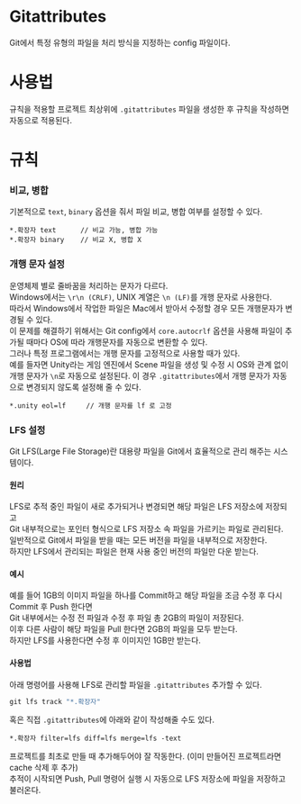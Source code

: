# Gitattributes
Git에서 특정 유형의 파일을 처리 방식을 지정하는 config 파일이다.

# 사용법
규칙을 적용할 프로젝트 최상위에 `.gitattributes` 파일을 생성한 후 규칙을 작성하면 자동으로 적용된다.

# 규칙

### 비교, 병합
기본적으로 `text`, `binary` 옵션을 줘서 파일 비교, 병합 여부를 설정할 수 있다.
```
*.확장자 text      // 비교 가능, 병합 가능
*.확장자 binary    // 비교 X, 병합 X
```

### 개행 문자 설정
운영체제 별로 줄바꿈을 처리하는 문자가 다르다.  
Windows에서는 `\r\n (CRLF)`, UNIX 계열은 `\n (LF)`를 개행 문자로 사용한다.  
따라서 Windows에서 작업한 파일은 Mac에서 받아서 수정할 경우 모든 개행문자가 변경될 수 있다.  
이 문제를 해결하기 위해서는 Git config에서 `core.autocrlf` 옵션을 사용해 파일이 추가될 때마다 OS에 따라 개행문자를 자동으로 변환할 수 있다.  
그러나 특정 프로그램에서는 개행 문자를 고정적으로 사용할 때가 있다.  
예를 들자면 Unity라는 게임 엔진에서 Scene 파일을 생성 및 수정 시 OS와 관계 없이 개행 문자가 `\n`로 자동으로 설정된다.
이 경우 `.gitattributes`에서 개행 문자가 자동으로 변경되지 않도록 설정해 줄 수 있다.
```
*.unity eol=lf     // 개행 문자를 lf 로 고정
```

### LFS 설정
Git LFS(Large File Storage)란 대용량 파일을 Git에서 효율적으로 관리 해주는 시스템이다.  

#### 원리
LFS로 추적 중인 파일이 새로 추가되거나 변경되면 해당 파일은 LFS 저장소에 저장되고  
Git 내부적으로는 포인터 형식으로 LFS 저장소 속 파일을 가르키는 파일로 관리된다.  
일반적으로 Git에서 파일을 받을 때는 모든 버전을 파일을 내부적으로 저장한다.  
하지만 LFS에서 관리되는 파일은 현재 사용 중인 버전의 파일만 다운 받는다.

#### 예시
예를 들어 1GB의 이미지 파일을 하나를 Commit하고 해당 파일을 조금 수정 후 다시 Commit 후 Push 한다면  
Git 내부에서는 수정 전 파일과 수정 후 파일 총 2GB의 파일이 저장된다.  
이후 다른 사람이 해당 파일을 Pull 한다면 2GB의 파일을 모두 받는다.  
하지만 LFS를 사용한다면 수정 후 이미지인 1GB만 받는다.  

#### 사용법
아래 명령어를 사용해 LFS로 관리할 파일을 `.gitattributes` 추가할 수 있다.  
``` cmd
git lfs track "*.확장자"
```
혹은 직접 `.gitattributes`에 아래와 같이 작성해줄 수도 있다.
```
*.확장자 filter=lfs diff=lfs merge=lfs -text
```
프로젝트를 최초로 만들 때 추가해두어야 잘 작동한다. (이미 만들어진 프로젝트라면 cache 삭제 후 추가)  
추적이 시작되면 Push, Pull 명령어 실행 시 자동으로 LFS 저장소에 파일을 저장하고 불러온다.  
